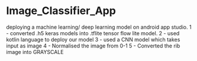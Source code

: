 # Image_Classifier_App
deploying a machine learning/ deep learning model on android app studio. 
1 - converted .h5 keras models into .tflite tensor flow lite model.
2 - used kotlin language to deploy our model
3 - used a CNN model which takes input as image 
4 - Normalised the image from 0-1
5 - Converted the rib image into GRAYSCALE
